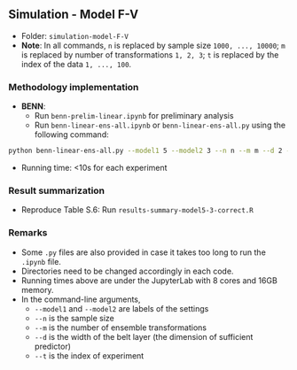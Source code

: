 ## Simulation - Model F-V

- Folder: `simulation-model-F-V`
- **Note**: In all commands, `n` is replaced by sample size `1000, ..., 10000`; `m` is replaced by number of transformations `1, 2, 3`; `t` is replaced by the index of the data `1, ..., 100`.

### Methodology implementation

- **BENN**:
  - Run `benn-prelim-linear.ipynb` for preliminary analysis
  - Run `benn-linear-ens-all.ipynb` or `benn-linear-ens-all.py` using the following command:
```bash
python benn-linear-ens-all.py --model1 5 --model2 3 --n n --m m --d 2 --t t
```
  - Running time: <10s for each experiment

### Result summarization

- Reproduce Table S.6: Run `results-summary-model5-3-correct.R`


### Remarks

- Some `.py` files are also provided in case it takes too long to run the `.ipynb` file.
- Directories need to be changed accordingly in each code.
- Running times above are under the JupyterLab with 8 cores and 16GB memory.
- In the command-line arguments,
  - `--model1` and `--model2` are labels of the settings
  - `--n` is the sample size
  - `--m` is the number of ensemble transformations
  - `--d` is the width of the belt layer (the dimension of sufficient predictor)
  - `--t` is the index of experiment



